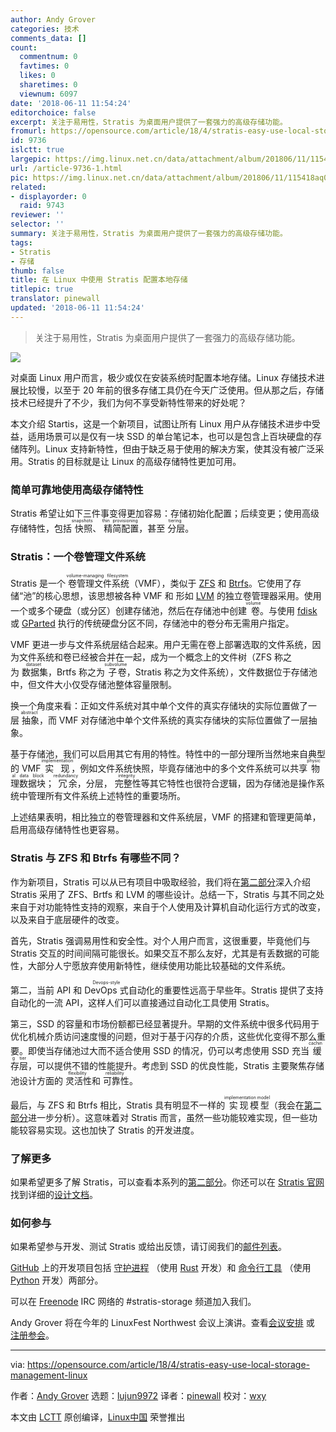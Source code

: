 ```yaml
---
author: Andy Grover
categories: 技术
comments_data: []
count:
  commentnum: 0
  favtimes: 0
  likes: 0
  sharetimes: 0
  viewnum: 6097
date: '2018-06-11 11:54:24'
editorchoice: false
excerpt: 关注于易用性，Stratis 为桌面用户提供了一套强力的高级存储功能。
fromurl: https://opensource.com/article/18/4/stratis-easy-use-local-storage-management-linux
id: 9736
islctt: true
largepic: https://img.linux.net.cn/data/attachment/album/201806/11/115418aq0e85ss081523sn.jpg
url: /article-9736-1.html
pic: https://img.linux.net.cn/data/attachment/album/201806/11/115418aq0e85ss081523sn.jpg.thumb.jpg
related:
- displayorder: 0
  raid: 9743
reviewer: ''
selector: ''
summary: 关注于易用性，Stratis 为桌面用户提供了一套强力的高级存储功能。
tags:
- Stratis
- 存储
thumb: false
title: 在 Linux 中使用 Stratis 配置本地存储
titlepic: true
translator: pinewall
updated: '2018-06-11 11:54:24'
---
```



> 
> 关注于易用性，Stratis 为桌面用户提供了一套强力的高级存储功能。
> 
> 
> 


![](/data/attachment/album/201806/11/115418aq0e85ss081523sn.jpg)


对桌面 Linux 用户而言，极少或仅在安装系统时配置本地存储。Linux 存储技术进展比较慢，以至于 20 年前的很多存储工具仍在今天广泛使用。但从那之后，存储技术已经提升了不少，我们为何不享受新特性带来的好处呢？


本文介绍 Startis，这是一个新项目，试图让所有 Linux 用户从存储技术进步中受益，适用场景可以是仅有一块 SSD 的单台笔记本，也可以是包含上百块硬盘的存储阵列。Linux 支持新特性，但由于缺乏易于使用的解决方案，使其没有被广泛采用。Stratis 的目标就是让 Linux 的高级存储特性更加可用。


### 简单可靠地使用高级存储特性


Stratis 希望让如下三件事变得更加容易：存储初始化配置；后续变更；使用高级存储特性，包括<ruby> 快照 <rt>  snapshots </rt></ruby>、<ruby> 精简配置 <rt>  thin provisioning </rt></ruby>，甚至<ruby> 分层 <rt>  tiering </rt></ruby>。


### Stratis：一个卷管理文件系统


Stratis 是一个<ruby> 卷管理文件系统 <rt>  volume-managing filesystem </rt></ruby>（VMF），类似于 [ZFS](https://en.wikipedia.org/wiki/ZFS) 和 [Btrfs](https://en.wikipedia.org/wiki/Btrfs)。它使用了存储“池”的核心思想，该思想被各种 VMF 和 形如 [LVM](https://en.wikipedia.org/wiki/Logical_Volume_Manager_(Linux)) 的独立卷管理器采用。使用一个或多个硬盘（或分区）创建存储池，然后在存储池中创建<ruby> 卷 <rt>  volume </rt></ruby>。与使用 [fdisk](https://en.wikipedia.org/wiki/Fdisk) 或 [GParted](https://gparted.org/) 执行的传统硬盘分区不同，存储池中的卷分布无需用户指定。


VMF 更进一步与文件系统层结合起来。用户无需在卷上部署选取的文件系统，因为文件系统和卷已经被合并在一起，成为一个概念上的文件树（ZFS 称之为<ruby> 数据集 <rt>  dataset </rt></ruby>，Brtfs 称之为<ruby> 子卷 <rt>  subvolume </rt></ruby>，Stratis 称之为文件系统），文件数据位于存储池中，但文件大小仅受存储池整体容量限制。


换一个角度来看：正如文件系统对其中单个文件的真实存储块的实际位置做了一层<ruby> 抽象 <rt>  abstract </rt></ruby>，而 VMF 对存储池中单个文件系统的真实存储块的实际位置做了一层抽象。


基于存储池，我们可以启用其它有用的特性。特性中的一部分理所当然地来自典型的 VMF <ruby> 实现 <rt>  implementation </rt></ruby>，例如文件系统快照，毕竟存储池中的多个文件系统可以共享<ruby> 物理数据块 <rt>  physical data block </rt></ruby>；<ruby> 冗余 <rt>  redundancy </rt></ruby>，分层，<ruby> 完整性 <rt>  integrity </rt></ruby>等其它特性也很符合逻辑，因为存储池是操作系统中管理所有文件系统上述特性的重要场所。


上述结果表明，相比独立的卷管理器和文件系统层，VMF 的搭建和管理更简单，启用高级存储特性也更容易。


### Stratis 与 ZFS 和 Btrfs 有哪些不同？


作为新项目，Stratis 可以从已有项目中吸取经验，我们将在[第二部分](https://opensource.com/article/18/4/stratis-lessons-learned)深入介绍 Stratis 采用了 ZFS、Brtfs 和 LVM 的哪些设计。总结一下，Stratis 与其不同之处来自于对功能特性支持的观察，来自于个人使用及计算机自动化运行方式的改变，以及来自于底层硬件的改变。


首先，Stratis 强调易用性和安全性。对个人用户而言，这很重要，毕竟他们与 Stratis 交互的时间间隔可能很长。如果交互不那么友好，尤其是有丢数据的可能性，大部分人宁愿放弃使用新特性，继续使用功能比较基础的文件系统。


第二，当前 API 和 <ruby> DevOps 式 <rt>  Devops-style </rt></ruby>自动化的重要性远高于早些年。Stratis 提供了支持自动化的一流 API，这样人们可以直接通过自动化工具使用 Stratis。


第三，SSD 的容量和市场份额都已经显著提升。早期的文件系统中很多代码用于优化机械介质访问速度慢的问题，但对于基于闪存的介质，这些优化变得不那么重要。即使当存储池过大而不适合使用 SSD 的情况，仍可以考虑使用 SSD 充当<ruby> 缓存层 <rt>  caching tier </rt></ruby>，可以提供不错的性能提升。考虑到 SSD 的优良性能，Stratis 主要聚焦存储池设计方面的<ruby> 灵活性 <rt>  flexibility </rt></ruby>和<ruby> 可靠性 <rt>  reliability </rt></ruby>。


最后，与 ZFS 和 Btrfs 相比，Stratis 具有明显不一样的<ruby> 实现模型 <rt>  implementation model </rt></ruby>（我会在[第二部分](https://opensource.com/article/18/4/stratis-lessons-learned)进一步分析）。这意味着对 Stratis 而言，虽然一些功能较难实现，但一些功能较容易实现。这也加快了 Stratis 的开发进度。


### 了解更多


如果希望更多了解 Stratis，可以查看本系列的[第二部分](https://opensource.com/article/18/4/stratis-lessons-learned)。你还可以在 [Stratis 官网](https://stratis-storage.github.io/) 找到详细的[设计文档](https://stratis-storage.github.io/StratisSoftwareDesign.pdf)。


### 如何参与


如果希望参与开发、测试 Stratis 或给出反馈，请订阅我们的[邮件列表](https://lists.fedoraproject.org/admin/lists/stratis-devel.lists.fedorahosted.org/)。


[GitHub](https://github.com/stratis-storage/) 上的开发项目包括 [守护进程](https://github.com/stratis-storage/stratisd) （使用 [Rust](https://www.rust-lang.org/) 开发）和 [命令行工具](https://github.com/stratis-storage/stratis-cli) （使用 [Python](https://www.python.org/) 开发）两部分。


可以在 [Freenode](https://freenode.net/) IRC 网络的 #stratis-storage 频道加入我们。


Andy Grover 将在今年的 LinuxFest Northwest 会议上演讲。查看[会议安排](https://www.linuxfestnorthwest.org/conferences/lfnw18) 或 [注册参会](https://www.linuxfestnorthwest.org/conferences/lfnw18/register/new)。




---


via: <https://opensource.com/article/18/4/stratis-easy-use-local-storage-management-linux>


作者：[Andy Grover](https://opensource.com/users/agrover) 选题：[lujun9972](https://github.com/lujun9972) 译者：[pinewall](https://github.com/pinewall) 校对：[wxy](https://github.com/wxy)


本文由 [LCTT](https://github.com/LCTT/TranslateProject) 原创编译，[Linux中国](https://linux.cn/) 荣誉推出